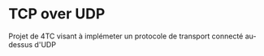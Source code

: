 # TCP over UDP

Projet de 4TC visant à implémeter un protocole de transport connecté au-dessus d'UDP